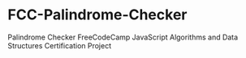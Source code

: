 # FCC-Palindrome-Checker
Palindrome Checker FreeCodeCamp JavaScript Algorithms and Data Structures Certification Project
